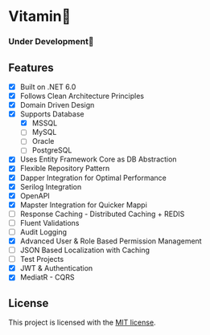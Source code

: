 # Vitamin🍊

### Under Development🚧

## Features

- [x] Built on .NET 6.0
- [x] Follows Clean Architecture Principles
- [x] Domain Driven Design
- [x] Supports  Database
   - [x] MSSQL
   - [ ] MySQL
   - [ ] Oracle
   - [ ] PostgreSQL
- [x] Uses Entity Framework Core as DB Abstraction
- [x] Flexible Repository Pattern
- [x] Dapper Integration for Optimal Performance
- [x] Serilog Integration 
- [x] OpenAPI 
- [x] Mapster Integration for Quicker Mappi
- [ ] Response Caching - Distributed Caching + REDIS
- [ ] Fluent Validations
- [ ] Audit Logging
- [x] Advanced User & Role Based Permission Management
- [ ] JSON Based Localization with Caching
- [ ] Test Projects
- [x] JWT & Authentication
- [x] MediatR - CQRS

## License

This project is licensed with the [MIT license](LICENSE).